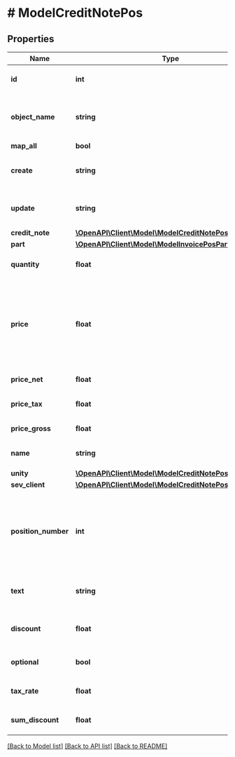 # # ModelCreditNotePos

## Properties

Name | Type | Description | Notes
------------ | ------------- | ------------- | -------------
**id** | **int** | The creditNote position id. | [optional] [readonly]
**object_name** | **string** | The creditNote position object name |
**map_all** | **bool** |  |
**create** | **string** | Date of creditNote position creation | [optional] [readonly]
**update** | **string** | Date of last creditNote position update | [optional] [readonly]
**credit_note** | [**\OpenAPI\Client\Model\ModelCreditNotePosCreditNote**](ModelCreditNotePosCreditNote.md) |  | [optional]
**part** | [**\OpenAPI\Client\Model\ModelInvoicePosPart**](ModelInvoicePosPart.md) |  | [optional]
**quantity** | **float** | Quantity of the article/part |
**price** | **float** | Price of the article/part. Is either gross or net, depending on the sevDesk account setting. | [optional]
**price_net** | **float** | Net price of the part | [optional] [readonly]
**price_tax** | **float** | Tax on the price of the part | [optional]
**price_gross** | **float** | Gross price of the part | [optional]
**name** | **string** | Name of the article/part. | [optional]
**unity** | [**\OpenAPI\Client\Model\ModelCreditNotePosUnity**](ModelCreditNotePosUnity.md) |  |
**sev_client** | [**\OpenAPI\Client\Model\ModelCreditNotePosSevClient**](ModelCreditNotePosSevClient.md) |  | [optional]
**position_number** | **int** | Position number of your position. Can be used to creditNote multiple positions. | [optional]
**text** | **string** | A text describing your position. | [optional]
**discount** | **float** | An optional discount of the position. | [optional]
**optional** | **bool** | Defines if the position is optional. | [optional]
**tax_rate** | **float** | Tax rate of the position. |
**sum_discount** | **float** | Discount sum of the position | [optional] [readonly]

[[Back to Model list]](../../README.md#models) [[Back to API list]](../../README.md#endpoints) [[Back to README]](../../README.md)
